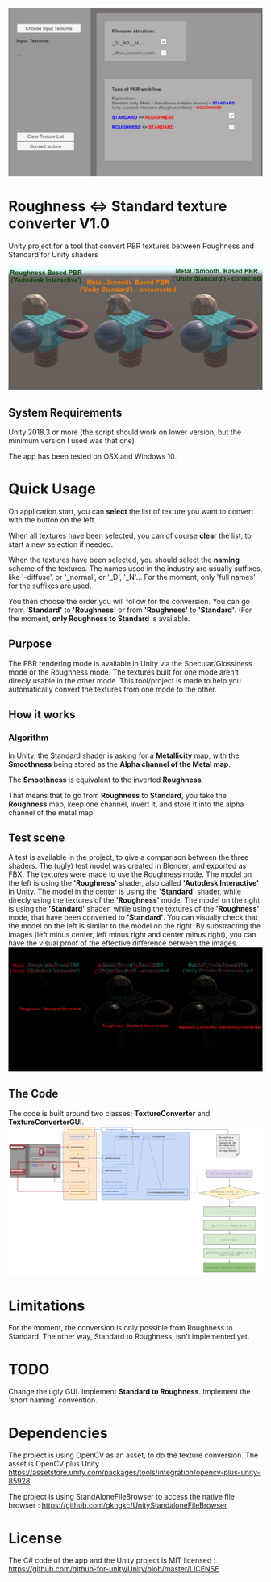 ![PBR Roughness/Standard conversion tool](Documentation/tool.jpg "")

# Roughness <=> Standard texture converter V1.0
Unity project for a tool that convert PBR textures between Roughness and Standard for Unity shaders

![PBR Roughness/Standard conversion example](Documentation/three_sbs.jpg "")

## System Requirements
Unity 2018.3 or more (the script should work on lower version, but the minimum version I used was that one)

The app has been tested on OSX and Windows 10.

# Quick Usage
On application start, you can **select** the list of texture you want to convert with the button on the left.

When all textures have been selected, you can of course **clear** the list, to start a new selection if needed.

When the textures have been selected, you should select the **naming** scheme of the textures. The names used in the industry are usually suffixes, like '-diffuse', or '_normal', or '_D', '_N'...
For the moment, only 'full names' for the suffixes are used.

You then choose the order you will follow for the conversion. You can go from **'Standard'** to **'Roughness'** or from **'Roughness'** to **'Standard'**. (For the moment, **only Roughness to Standard** is available.

## Purpose
The PBR rendering mode is available in Unity via the Specular/Glossiness mode or the Roughness mode.
The textures built for one mode aren't direcly usable in the other mode.
This tool/project is made to help you automatically convert the textures from one mode to the other.

## How it works
### Algorithm
In Unity, the Standard shader is asking for a **Metallicity** map, with the **Smoothness** being stored as the **Alpha channel of the Metal map**.

The **Smoothness** is equivalent to the inverted **Roughness**. 

That means that to go from **Roughness** to **Standard**, you take the **Roughness** map, keep one channel, invert it, and store it into the alpha channel of the metal map.

## Test scene
A test is available in the project, to give a comparison between the three shaders.
The (ugly) test model was created in Blender, and exported as FBX.
The textures were made to use the Roughness mode.
The model on the left is using the **'Roughness'** shader, also called **'Autodesk Interactive'** in Unity.
The model in the center is using the **'Standard'** shader, while direcly using the textures of the **'Roughness'** mode.
The model on the right is using the **'Standard'** shader, while using the textures of the **'Roughness'** mode, that have been converted to **'Standard'**.
You can visually check that the model on the left is similar to the model on the right.
By substracting the images (left minus center, left minus right and center minus right), you can have the visual proof of the effective difference between the images.
![PBR Roughness/Standard conversion substraction](Documentation/three_minus_sbs.jpg "")

## The Code
The code is built around two classes: **TextureConverter** and **TextureConverterGUI**.
![PBR Roughness/Standard conversion tool code architecture](Documentation/architecture.png "")

# Limitations
For the moment, the conversion is only possible from Roughness to Standard. The other way, Standard to Roughness, isn't implemented yet.

# TODO
Change the ugly GUI.
Implement **Standard to Roughness**.
Implement the 'short naming' convention.

# Dependencies
The project is using OpenCV as an asset, to do the texture conversion.
The asset is OpenCV plus Unity : https://assetstore.unity.com/packages/tools/integration/opencv-plus-unity-85928

The project is using StandAloneFileBrowser to access the native file browser : https://github.com/gkngkc/UnityStandaloneFileBrowser

# License
The C# code of the app and the Unity project is MIT licensed : https://github.com/github-for-unity/Unity/blob/master/LICENSE